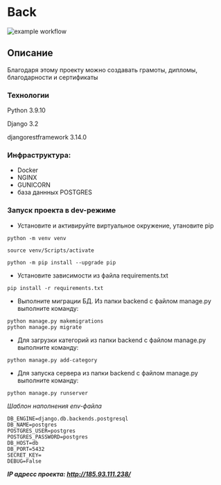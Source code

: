 # Back

![example workflow](https://github.com/certificates-and-commendations/Back/actions/workflows/certificates_deploy.yml/badge.svg)

## Описание

Благодаря этому проекту можно создавать грамоты, дипломы, благодарности и сертификаты

### Технологии

Python 3.9.10

Django 3.2

djangorestframework 3.14.0

### Инфраструктура: 
* Docker
* NGINX
* GUNICORN
* база даннных POSTGRES

### Запуск проекта в dev-режиме

- Установите и активируйте виртуальное окружение, утановите pip

```
python -m venv venv

source venv/Scripts/activate

python -m pip install --upgrade pip
```
- Установите зависимости из файла requirements.txt

```
pip install -r requirements.txt
```
- Выполните миграции БД. Из папки backend с файлом manage.py выполните команду:
```
python manage.py makemigrations
python manage.py migrate
```
- Для загрузки категорий из папки backend с файлом manage.py выполните команду:
```
python manage.py add-category
```
- Для запуска сервера из папки backend с файлом manage.py выполните команду:

```
python manage.py runserver
```
_Шаблон наполнения env-файла_

```
DB_ENGINE=django.db.backends.postgresql
DB_NAME=postgres
POSTGRES_USER=postgres
POSTGRES_PASSWORD=postgres
DB_HOST=db
DB_PORT=5432
SECRET_KEY=
DEBUG=False
```
***IP адресс проекта: http://185.93.111.238/***